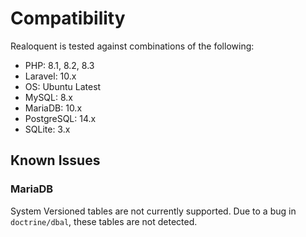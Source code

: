 # Compatibility

Realoquent is tested against combinations of the following:

* PHP: 8.1, 8.2, 8.3
* Laravel: 10.x
* OS: Ubuntu Latest
* MySQL: 8.x
* MariaDB: 10.x
* PostgreSQL: 14.x
* SQLite: 3.x

## Known Issues
### MariaDB
System Versioned tables are not currently supported. Due to a bug in `doctrine/dbal`, these tables are not detected.
